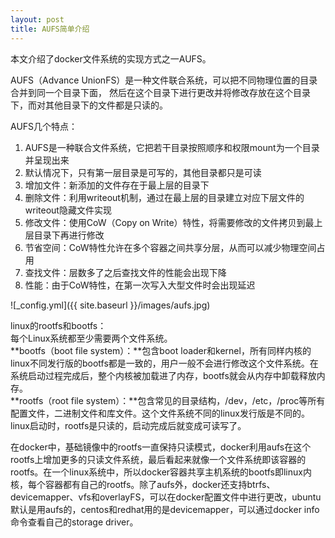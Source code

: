 ```yaml
---
layout: post
title: AUFS简单介绍
---
```


本文介绍了docker文件系统的实现方式之一AUFS。

AUFS（Advance UnionFS）是一种文件联合系统，可以把不同物理位置的目录合并到同一个目录下面，
然后在这个目录下进行更改并将修改存放在这个目录下，而对其他目录下的文件都是只读的。

AUFS几个特点：<br />
1. AUFS是一种联合文件系统，它把若干目录按照顺序和权限mount为一个目录并呈现出来<br />
2. 默认情况下，只有第一层目录是可写的，其他目录都只是可读<br />
3. 增加文件：新添加的文件存在于最上层的目录下<br />
4. 删除文件：利用writeout机制，通过在最上层的目录建立对应下层文件的writeout隐藏文件实现<br />
5. 修改文件：使用CoW（Copy on Write）特性，将需要修改的文件拷贝到最上层目录下再进行修改<br />
6. 节省空间：CoW特性允许在多个容器之间共享分层，从而可以减少物理空间占用<br />
7. 查找文件：层数多了之后查找文件的性能会出现下降<br />
8. 性能：由于CoW特性，在第一次写入大型文件时会出现延迟<br />

![_config.yml]({{ site.baseurl }}/images/aufs.jpg)

linux的rootfs和bootfs：<br />
每个Linux系统都至少需要两个文件系统。<br />
**bootfs（boot file system）：**包含boot loader和kernel，所有同样内核的linux不同发行版的bootfs都是一致的，用户一般不会进行修改这个文件系统。在系统启动过程完成后，整个内核被加载进了内存，bootfs就会从内存中卸载释放内存。<br />
**rootfs（root file system）：**包含常见的目录结构，/dev，/etc，/proc等所有配置文件，二进制文件和库文件。这个文件系统不同的linux发行版是不同的。linux启动时，rootfs是只读的，启动完成后就变成可读写了。<br />

在docker中，基础镜像中的rootfs一直保持只读模式，docker利用aufs在这个rootfs上增加更多的只读文件系统，最后看起来就像一个文件系统即该容器的rootfs。在一个linux系统中，所以docker容器共享主机系统的bootfs即linux内核，每个容器都有自己的rootfs。除了aufs外，docker还支持btrfs、devicemapper、vfs和overlayFS，可以在docker配置文件中进行更改，ubuntu默认是用aufs的，centos和redhat用的是devicemapper，可以通过docker info命令查看自己的storage driver。
